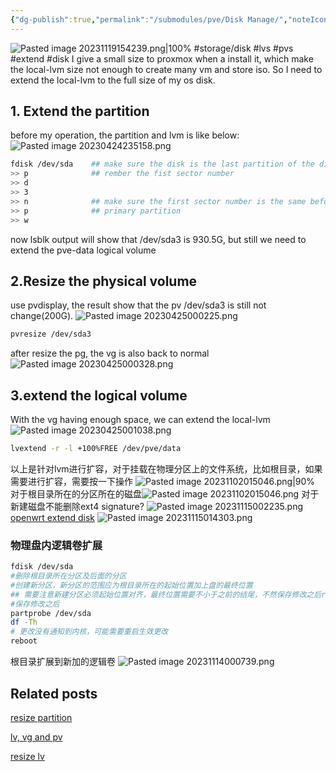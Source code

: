 ```yaml
---
{"dg-publish":true,"permalink":"/submodules/pve/Disk Manage/","noteIcon":"3"}
---
```


![Pasted image 20231119154239.png|100%](/img/user/pics/Pasted%20image%2020231119154239.png)
#storage/disk #lvs #pvs #extend #disk
I give a small size to proxmox when a install it, which make the local-lvm size not enough to create many vm and store iso. So I need to extend the local-lvm to the full size of my os disk.
## 1. Extend the partition
before my operation, the partition and lvm is like below:
![Pasted image 20230424235158.png](/img/user/submodules/pve/pics/Pasted%20image%2020230424235158.png)

```sh
fdisk /dev/sda    ## make sure the disk is the last partition of the disk
>> p              ## rember the fist sector number
>> d
>> 3
>> n              ## make sure the first sector number is the same before
>> p              ## primary partition
>> w
```
now lsblk output will show that /dev/sda3 is 930.5G, but still we need to extend the pve-data logical volume
## 2.Resize the physical volume
use pvdisplay, the result show that the pv /dev/sda3 is still not change(200G).
![Pasted image 20230425000225.png](/img/user/submodules/pve/pics/Pasted%20image%2020230425000225.png)
```sh
pvresize /dev/sda3
```
after resize the pg, the vg is also back to normal
![Pasted image 20230425000328.png](/img/user/submodules/pve/pics/Pasted%20image%2020230425000328.png)

## 3.extend the logical volume
With the vg having enough space, we can extend the local-lvm
![Pasted image 20230425001038.png](/img/user/submodules/pve/pics/Pasted%20image%2020230425001038.png)

```sh
lvextend -r -l +100%FREE /dev/pve/data
```

以上是针对lvm进行扩容，对于挂载在物理分区上的文件系统，比如根目录，如果需要进行扩容，需要按一下操作
![Pasted image 20231102015046.png|90%](/img/user/pics/Pasted%20image%2020231102015046.png)
对于根目录所在的分区所在的磁盘![Pasted image 20231102015046.png](/img/user/pics/Pasted%20image%2020231102015046.png)
对于新建磁盘不能删除ext4 signature?
![Pasted image 20231115002235.png](/img/user/submodules/pve/pics/Pasted%20image%2020231115002235.png)
[openwrt extend disk](https://blog.csdn.net/ls0111/article/details/128769859)
![Pasted image 20231115014303.png](/img/user/submodules/pve/pics/Pasted%20image%2020231115014303.png)
### 物理盘内逻辑卷扩展

```bash
fdisk /dev/sda
#删除根目录所在分区及后面的分区
#创建新分区，新分区的范围应为根目录所在的起始位置加上盘的最终位置
## 需要注意新建分区必须起始位置对齐，最终位置需要不小于之前的结尾，不然保存修改之后reboot会导致系统不可逆的崩溃
#保存修改之后
partprobe /dev/sda
df -Th
# 更改没有通知到内核，可能需要重启生效更改
reboot

```

根目录扩展到新加的逻辑卷
![Pasted image 20231114000739.png](/img/user/submodules/pve/pics/Pasted%20image%2020231114000739.png)
## Related posts
[resize partition](https://www.ibm.com/docs/en/cloud-pak-system-w3550/2.3.3?topic=images-extending-partition-file-system-sizes)

[lv, vg and pv](https://networklessons.com/uncategorized/extend-lvm-partition)

[resize lv](https://unix.stackexchange.com/questions/138090/cant-resize-a-partition-using-resize2fs)
